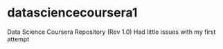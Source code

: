 # datasciencecoursera1
Data Science Coursera Repository (Rev 1.0) Had little issues with my first attempt
